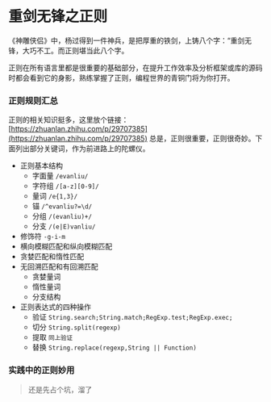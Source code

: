 # 重剑无锋之正则

《神雕侠侣》中，杨过得到一件神兵，是把厚重的铁剑，上铸八个字：“重剑无锋，大巧不工。而正则堪当此八个字。

正则在所有语言里都是很重要的基础部分，在提升工作效率及分析框架或库的源码时都会看到它的身影，熟练掌握了正则，编程世界的青铜门将为你打开。

### 正则规则汇总

正则的相关知识挺多，这里放个链接：[https://zhuanlan.zhihu.com/p/29707385](https://zhuanlan.zhihu.com/p/29707385)
总是，正则很重要，正则很奇妙。下面列出部分关键词，作为前进路上的陀螺仪。
- 正则基本结构
	- 字面量 `/evanliu/`
	- 字符组 `/[a-z][0-9]/`
	- 量词 `/e{1,3}/`
	- 锚 `/^evanliu?=\d/`
	- 分组 `/(evanliu)+/`
	- 分支 `/(e|E)vanliu/`
- 修饰符 `-g-i-m`
- 横向模糊匹配和纵向模糊匹配
- 贪婪匹配和惰性匹配
- 无回溯匹配和有回溯匹配
	- 贪婪量词
	- 惰性量词
	- 分支结构
- 正则表达式的四种操作
	- 验证 `String.search;String.match;RegExp.test;RegExp.exec;`
	- 切分 `String.split(regexp)`
	- 提取 `同上验证`
	- 替换 `String.replace(regexp,String || Function)`

### 实践中的正则妙用

> 还是先占个坑，溜了